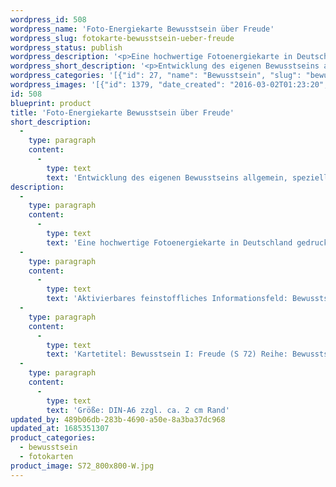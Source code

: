 ```yaml
---
wordpress_id: 508
wordpress_name: 'Foto-Energiekarte Bewusstsein über Freude'
wordpress_slug: fotokarte-bewusstsein-ueber-freude
wordpress_status: publish
wordpress_description: '<p>Eine hochwertige Fotoenergiekarte in Deutschland gedruckt und in Handarbeit laminiert.  Sie ist in Postkartengröße (DIN-A6) gut zu transportieren und kann auch auf den Körper aufgelegt werden.</p><p>Aktivierbares feinstoffliches Informationsfeld: Bewusstsein - Freudebewusstsein - Entwicklung - "Schwingungserhöhung" - Feinstofflichkeit erfahren: Entwicklung des eigenen Bewusstsein allgemein und für den Bereich der Freude speziell. Freude als den hautpsächlichen Zustand erfassen und leben, in dem ein Mensch ist. Entwicklung der eigenen Fähigkeit zur Wahrnehmung und zur Lenkung feinstofflicher Energien.</p><p>Kartetitel: Bewusstsein I: Freude (S 72) Reihe: Bewusstsein.</p><p>Größe: DIN-A6 zzgl. ca. 2 cm Rand<br />Andere Formate sind individuell für Sie innerhalb weniger Tage herstellbar. Bitte kontaktieren Sie uns hierfür unter <a href="mailto:info@elvedenverlag.de">info@elvedenverlag.de</a>.</p><p><a href="https://my.feenbaum.de/anwendung-energiebilder-foto-laminiert/">Anwendungshinweise</a></p>'
wordpress_short_description: '<p>Entwicklung des eigenen Bewusstseins allgemein, speziell für den Bereich der Freude<br /><em>Hinweis: Das Wasserzeichen „Elveden Verlag Energiebild“ wird nicht mit gedruckt</em></p>'
wordpress_categories: '[{"id": 27, "name": "Bewusstsein", "slug": "bewusstsein"}, {"id": 23, "name": "Fotokarten", "slug": "fotokarten"}]'
wordpress_images: '[{"id": 1379, "date_created": "2016-03-02T01:23:20", "date_created_gmt": "2016-03-01T23:23:20", "date_modified": "2016-03-02T01:23:20", "date_modified_gmt": "2016-03-01T23:23:20", "src": "https://my.feenbaum.de/wp-content/uploads/2016/03/S72_800x800-W.jpg", "name": "S72_800x800-W", "alt": ""}]'
id: 508
blueprint: product
title: 'Foto-Energiekarte Bewusstsein über Freude'
short_description:
  -
    type: paragraph
    content:
      -
        type: text
        text: 'Entwicklung des eigenen Bewusstseins allgemein, speziell für den Bereich der Freude'
description:
  -
    type: paragraph
    content:
      -
        type: text
        text: 'Eine hochwertige Fotoenergiekarte in Deutschland gedruckt und in Handarbeit laminiert.  Sie ist in Postkartengröße (DIN-A6) gut zu transportieren und kann auch auf den Körper aufgelegt werden.'
  -
    type: paragraph
    content:
      -
        type: text
        text: 'Aktivierbares feinstoffliches Informationsfeld: Bewusstsein - Freudebewusstsein - Entwicklung - "Schwingungserhöhung" - Feinstofflichkeit erfahren: Entwicklung des eigenen Bewusstsein allgemein und für den Bereich der Freude speziell. Freude als den hautpsächlichen Zustand erfassen und leben, in dem ein Mensch ist. Entwicklung der eigenen Fähigkeit zur Wahrnehmung und zur Lenkung feinstofflicher Energien.'
  -
    type: paragraph
    content:
      -
        type: text
        text: 'Kartetitel: Bewusstsein I: Freude (S 72) Reihe: Bewusstsein.'
  -
    type: paragraph
    content:
      -
        type: text
        text: 'Größe: DIN-A6 zzgl. ca. 2 cm Rand'
updated_by: 489b06db-283b-4690-a50e-8a3ba37dc968
updated_at: 1685351307
product_categories:
  - bewusstsein
  - fotokarten
product_image: S72_800x800-W.jpg
---
```

